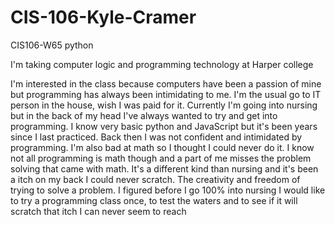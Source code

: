 # CIS-106-Kyle-Cramer
CIS106-W65 python

I'm taking computer logic and programming technology at Harper college 

I'm interested in the class because computers have been a passion of mine but programming has always been intimidating to me. I'm the usual go to IT person in the house, wish I was paid for it. Currently I'm going into nursing but in the back of my head I've always wanted to try and get into programming. I know very basic python and JavaScript but it's been years since I last practiced. Back then I was not confident and intimidated by programming. I'm also bad at math so I thought I could never do it. I know not all programming is math though and a part of me misses the problem solving that came with math. It's a different kind than nursing and it's been a itch on my back I could never scratch. The creativity and freedom of trying to solve a problem. I figured before I go 100% into nursing I would like to try a programming class once, to test the waters and to see if it will scratch that itch I can never seem to reach
